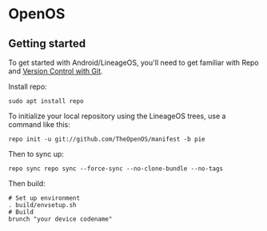 OpenOS
===========

Getting started
---------------

To get started with Android/LineageOS, you'll need to get
familiar with Repo and [Version Control with Git](https://source.android.com/source/version-control.html).

Install repo:
```
sudo apt install repo
```

To initialize your local repository using the LineageOS trees, use a command like this:
```
repo init -u git://github.com/TheOpenOS/manifest -b pie
```
Then to sync up:
```
repo sync repo sync --force-sync --no-clone-bundle --no-tags
```

Then build:
```
# Set up environment 
. build/envsetup.sh
# Build
brunch "your device codename"
```
